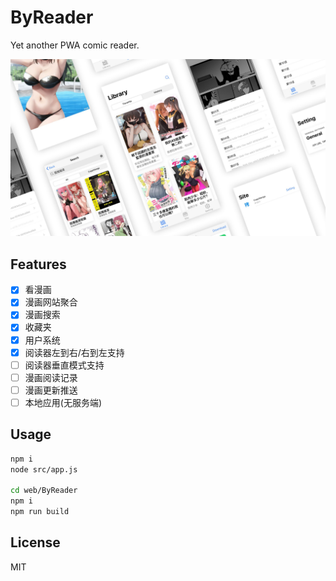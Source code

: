 # ByReader
Yet another PWA comic reader.

![ByReader](https://raw.githubusercontent.com/LynMoe/ByReader/master/doc/img/byreader.jpeg)

## Features
- [x] 看漫画
- [x] 漫画网站聚合
- [x] 漫画搜索
- [x] 收藏夹
- [x] 用户系统
- [x] 阅读器左到右/右到左支持
- [ ] 阅读器垂直模式支持
- [ ] 漫画阅读记录
- [ ] 漫画更新推送
- [ ] 本地应用(无服务端)

## Usage
```bash
npm i
node src/app.js

cd web/ByReader
npm i
npm run build
```

## License
MIT
